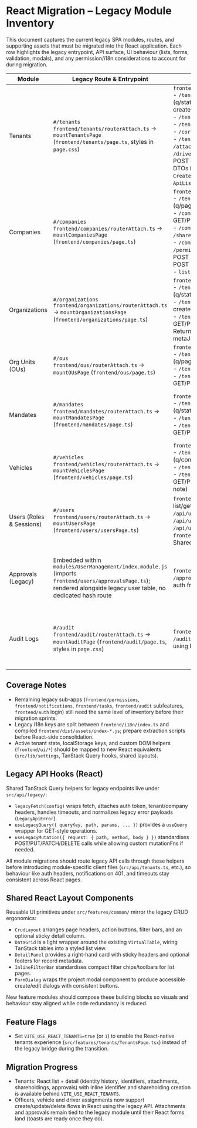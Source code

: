 # React Migration – Legacy Module Inventory

This document captures the current legacy SPA modules, routes, and supporting assets that must be migrated into the React application. Each row highlights the legacy entrypoint, API surface, UI behaviour (lists, forms, validation, modals), and any permission/i18n considerations to account for during migration.

| Module | Legacy Route & Entrypoint | Legacy API & DTOs | UI, Forms & Validation | Permissions & i18n Notes |
| --- | --- | --- | --- | --- |
| Tenants | `#/tenants`<br>`frontend/tenants/routerAttach.ts` → `mountTenantsPage` (`frontend/tenants/page.ts`, styles in `page.css`) | `frontend/tenants/api.ts`<br>- `/tenants` GET list (q/status/page/pageSize/sort/order), POST create; `/tenants/{id}` PUT update<br>- `/tenants/{id}/users` POST assign user<br>- `/tenants/{id}/identity-history` GET<br>- `/corporate-actions` GET/POST<br>- `/tenants/{id}/identities`, `/shareholdings`, `/attachments`, `/officers`, `/vehicle-assignments`, `/driver-assignments`, `/approvals` (all GET list + POST create)<br>DTOs in `frontend/tenants/types.ts` (`TenantItem`, `Create*Input`, `TenantApprovalItem`, `ApiListResponse`, etc.) | Single-page layout with tenant list (search, status filter, sort, pagination) plus detail sections rendered into `.tenants-section` blocks.<br>Forms enforce: create tenant (`legalName`), assign user (`tenantId`,`userId`), identity add (`type`,`value`), corporate action (`actionType`,`effectiveDate`,`sourceTenantIds`), attachment (`ownerType`,`ownerId`,`attachmentType`,`fileRef`), shareholding (`roleType` and either existing `partyId` or new `partyType`+`partyName`), officer (`officerType`), vehicle assignment (`vehicleId`,`companyId`,`assignedFrom`), driver assignment (`party`/`company`/`assignedFrom`), approval (`scope`,`op`, JSON payload parsing). Lists render history, identifiers, corporate actions, attachments, shareholdings, officers, vehicles, drivers, approvals. | No explicit `RequirePermission`; optional `withMountGuard` fallback avoids double mount. Depends on `frontend/ui/activeTenant` and localStorage for tenant context. i18n keys live under `frontend/i18n/index.ts` (`tenant*`, `shareholding*`, `attachment*`, `approval*`); error copy via `ctx.showError`. |
| Companies | `#/companies`<br>`frontend/companies/routerAttach.ts` → `mountCompaniesPage` (`frontend/companies/page.ts`) | `frontend/companies/api.ts`<br>- `/tenants/{tenantId}/companies` GET list (q/page/pageSize/sort/order)<br>- `/companies` POST create; `/companies/{id}` GET/PUT/DELETE<br>- `/companies/{id}/officers` POST + DELETE; `/shareholders`, `/documents` add/remove<br>- `/companies/{id}/permits` GET/POST/PUT; `/permits/{permitId}/events` POST; `/vehicles` POST + `/vehicles/{authorizationId}/revoke` POST<br>- `listPermits` helper for detail fetches | Two-column layout (list + detail) with manual DOM rendering.<br>Left rail handles search, sort, CSV export, creation form (`companyId`,`legalName`,`address`).<br>Detail panel supports update/delete, officers list with add (`type` required, optional user/dates) and remove, shareholders add (`personName`,`roleType`, numeric check on percent) and remove, documents add (`title`,`docType`, optional URL, JSON meta), permits CRUD (`permitType` required, capacity numeric 0–9, status select), permit events (`eventType`,`eventDate`), vehicle authorizations (`vin` required, revoke action). | Uses `withMountGuard` when available; enforces active tenant selection. i18n keys under `company*`, `permit*`, `tenant*`; error messages surface via translation fallbacks. LocalStorage keys (`STORAGE_KEY_COMPANIES_STATE`, `STORAGE_KEY_ACTIVE_TENANT`) persist filters. |
| Organizations | `#/organizations`<br>`frontend/organizations/routerAttach.ts` → `mountOrganizationsPage` (`frontend/organizations/page.ts`) | `frontend/organizations/api.ts`<br>- `/tenants/{tenantId}/organizations` GET list (q/status/page/pageSize/sort/order)<br>- `/tenants/{tenantId}/organizations` POST create<br>- `/tenants/{tenantId}/organizations/{id}` GET/PUT/DELETE<br>Returns rich detail objects (mandate summaries, metaJson). | Page with list filters (search, status, sort, pagination). Create form requires `name`, optional `orgType`,`status`,`parentId`,`companyId`,`validFrom/To`,`description`,`metaJson` (JSON validation). Detail pane edits same payload, shows linked mandates, allows delete (backend rejections map to error codes). Parent select populated from cached hierarchy. | Mount guard pattern + active tenant requirement. Error codes mapped to `organizations.error.*` translation keys. i18n strings concentrated under `organizations.*`; existing copy mixes German/Turkish fallbacks. |
| Org Units (OUs) | `#/ous`<br>`frontend/ous/routerAttach.ts` → `mountOUsPage` (`frontend/ous/page.ts`) | `frontend/ous/api.ts`<br>- `/tenants/{tenantId}/ous` GET list (q/page/pageSize/sort/order)<br>- `/tenants/{tenantId}/ous` POST create<br>- `/tenants/{tenantId}/ous/{id}` GET/PUT/DELETE | Grid-based list with search + pagination; create form requires `name`, optional `parentId`. Detail view fetches selected OU, allows rename (`name` validation) and parent reassignment, renders children summary, delete action guarded by backend (cannot remove with children). | Uses `withMountGuard` + active tenant guard. Error codes translated via `ous.error.*`. i18n keys limited (`ous.*`); UI shares `tp-*` styling. |
| Mandates | `#/mandates`<br>`frontend/mandates/routerAttach.ts` → `mountMandatesPage` (`frontend/mandates/page.ts`) | `frontend/mandates/api.ts`<br>- `/tenants/{tenantId}/mandates` GET list (q/status/organization/page/pageSize/sort/order)<br>- `/tenants/{tenantId}/mandates` POST create<br>- `/tenants/{tenantId}/mandates/{id}` GET/PUT/DELETE | List with filters (search, status, organization) persisted via `STORAGE_KEY_STATE`. Create form requires `title` and `mandateType`, optional `status`,`organizationId`,`companyId`,`validFrom/To`,`notes`,`metaJson` (JSON parsing). Detail pane allows edit/delete with same validation, displays metadata and timestamps. | Guarded by active tenant; optional `withMountGuard`. Backend error codes mapped through `MANDATE_ERROR_I18N` to `mandates.error.*` strings. i18n copy partially localized (TR/DE mix). |
| Vehicles | `#/vehicles`<br>`frontend/vehicles/routerAttach.ts` → `mountVehiclesPage` (`frontend/vehicles/page.ts`) | `frontend/vehicles/api.ts`<br>- `/tenants/{tenantId}/vehicles` GET list (q/companyId/status/page/pageSize/sort/order)<br>- `/tenants/{tenantId}/vehicles` POST create<br>- `/tenants/{tenantId}/vehicles/{vehicleId}` GET/PUT/DELETE (archive payload supports note) | List with filters (search, company, status, sort, pagination). Create form requires `companyId` & `vin`, optional `plateNo`,`seatCount` (numeric parsing), `usage`,`status`. Detail pane enables edit with same fields, archive button (DELETE with optional note), and refresh. | Active tenant guard + mount guard; state persisted in `STORAGE_KEY_STATE`. i18n keys under `vehicles.*`, fallback to `errorGeneric` on failure. |
| Users (Roles & Sessions) | `#/users`<br>`frontend/users/routerAttach.ts` → `mountUsersPage` (`frontend/users/usersPage.ts`) | `frontend/users/users.api.ts` (`/api/users` list/get/create, `/api/users/{id}/assign`, `/api/users/{id}/revoke`, `/api/users/{id}/permissions`, `/api/users/{id}/roles/{role}` DELETE)<br>`frontend/users/roles.api.ts` (`/seed/roles`)<br>Shared DTOs in `frontend/users/types.ts`. | Two-column layout: user list (search, pagination, skip/take) with create form (email input). Detail pane shows metadata, sessions list (`sessions.length`, raw IDs), assign-role form (`role` select required, optional tenant claims + date range + PII level), revoke sessions button, permissions toggle (fetches allow list), role badge removal (calls delete). Validation ensures role selected, JSON parsing minimal (claims stored as comma-separated string). | Uses localStorage/cookie token for auth; no additional permission guard. i18n keys under `users.*`, `sessions*`, `claims*`; toaster messaging via `showToast`. Sessions count synced with list. |
| Approvals (Legacy) | Embedded within `modules/UserManagement/index.module.js` (imports `frontend/users/approvalsPage.ts`); rendered alongside legacy user table, no dedicated hash route | `frontend/users/api.ts` (`/approval/list`, `/approval/start`, `/approval/{id}/apply`), bearer auth from storage/cookie. | Simple form to trigger approvals (`op` and `tenantId` required, optional `targetId`), renders approval cards with approve button (fires `applyApproval`). Inline alerts for validation/errors; minimal styling. | Relies on `AppState` for current user info and translations (`frontend/users/i18n.ts`). No permission gating beyond API authorization. Should be folded into React Tenants/Users domain with shared approval hooks. |
| Audit Logs | `#/audit`<br>`frontend/audit/routerAttach.ts` → `mountAuditPage` (`frontend/audit/page.ts`, styles in `page.css`) | `frontend/audit/api.ts` (`/audit` list with filters, `/audit/{id}` detail, `/audit/export/csv` download) using bearer auth from localStorage. | Toolbar exposes filters (query, actorId, tenantId, action contains, status select, date range). Table renders paginated results, detail panel fetches record by id, CSV export button opens new tab. No explicit form validation (strings/numbers forwarded). | No permission wrapper; depends on token presence. Strings largely hard-coded (Turkish) → needs migration to `src/lib/i18n`. Candidate for shared `DataGrid`, `InlineFilterBar`, `DetailPanel` components in React. |

## Coverage Notes

- Remaining legacy sub-apps (`frontend/permissions`, `frontend/notifications`, `frontend/tasks`, `frontend/audit` subfeatures, `frontend/auth` login) still need the same level of inventory before their migration sprints.
- Legacy i18n keys are split between `frontend/i18n/index.ts` and compiled `frontend/dist/assets/index-*.js`; prepare extraction scripts before React-side consolidation.
- Active tenant state, localStorage keys, and custom DOM helpers (`frontend/ui/*`) should be mapped to new React equivalents (`src/lib/settings`, TanStack Query hooks, shared layouts).

## Legacy API Hooks (React)

Shared TanStack Query helpers for legacy endpoints live under `src/api/legacy/`:

- `legacyFetch(config)` wraps fetch, attaches auth token, tenant/company headers, handles timeouts, and normalizes legacy error payloads (`LegacyApiError`).
- `useLegacyQuery({ queryKey, path, params, ... })` provides a `useQuery` wrapper for GET-style operations.
- `useLegacyMutation({ request: { path, method, body } })` standardises POST/PUT/PATCH/DELETE calls while allowing custom mutationFns if needed.

All module migrations should route legacy API calls through these helpers before introducing module-specific client files (`src/api/tenants.ts`, etc.), so behaviour like auth headers, notifications on 401, and timeouts stay consistent across React pages.

## Shared React Layout Components

Reusable UI primitives under `src/features/common/` mirror the legacy CRUD ergonomics:

- `CrudLayout` arranges page headers, action buttons, filter bars, and an optional sticky detail column.
- `DataGrid` is a light wrapper around the existing `VirtualTable`, wiring TanStack tables into a styled list view.
- `DetailPanel` provides a right-hand card with sticky headers and optional footers for record metadata.
- `InlineFilterBar` standardises compact filter chips/toolbars for list pages.
- `FormDialog` wraps the project modal component to produce accessible create/edit dialogs with consistent buttons.

New feature modules should compose these building blocks so visuals and behaviour stay aligned while code redundancy is reduced.

## Feature Flags

- Set `VITE_USE_REACT_TENANTS=true` (or `1`) to enable the React-native tenants experience (`src/features/tenants/TenantsPage.tsx`) instead of the legacy bridge during the transition.

## Migration Progress

- Tenants: React list + detail (identity history, identifiers, attachments, shareholdings, approvals) with inline identifier and shareholding creation is available behind `VITE_USE_REACT_TENANTS`.
- Officers, vehicle and driver assignments now support create/update/delete flows in React using the legacy API. Attachments and approvals remain tied to the legacy module until their React forms land (toasts are ready once they do).
